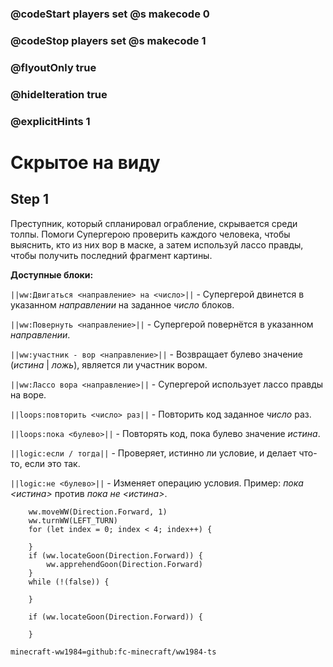 ### @codeStart players set @s makecode 0
### @codeStop players set @s makecode 1

### @flyoutOnly true
### @hideIteration true
### @explicitHints 1

# Скрытое на виду

## Step 1
Преступник, который спланировал ограбление, скрывается среди толпы. Помоги Супергерою проверить каждого человека, чтобы выяснить, кто из них вор в маске, а затем используй лассо правды, чтобы получить последний фрагмент картины.

**Доступные блоки:**

``||ww:Двигаться <направление> на <число>||`` - Супергерой двинется в указанном *направлении* на заданное *число* блоков.

``||ww:Повернуть <направление>||`` - Супергерой повернётся в указанном *направлении*.

``||ww:участник - вор <направление>||`` - Возвращает булево значение (*истина* | *ложь*), является ли участник вором.

``||ww:Лассо вора <направление>||`` - Супергерой использует лассо правды на воре.

``||loops:повторить <число> раз||`` - Повторить код заданное *число* раз.

``||loops:пока <булево>||`` - Повторять код, пока булево значение *истина*.

``||logic:если / тогда||`` - Проверяет, истинно ли условие, и делает что-то, если это так.

``||logic:не <булево>||`` - Изменяет операцию условия. Пример: *пока <истина>* против *пока не <истина>*.

```ghost
    ww.moveWW(Direction.Forward, 1)
    ww.turnWW(LEFT_TURN)
    for (let index = 0; index < 4; index++) {
        
    }
    if (ww.locateGoon(Direction.Forward)) {
        ww.apprehendGoon(Direction.Forward)
    }
    while (!(false)) {
        
    }	
```
```template
    if (ww.locateGoon(Direction.Forward)) {

    }
```
```package
minecraft-ww1984=github:fc-minecraft/ww1984-ts
```
